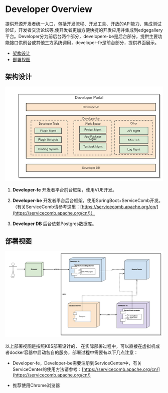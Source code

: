 Developer Overview
============


提供开源开发者统一入口，包括开发流程、开发工具、开放的API能力、集成测试验证，开发者交流论坛等,使开发者更加方便快捷的开发应用并集成到edgegallery平台。Developer分为前后台两个部分，developere-be是后台部分，提供主要功能接口供前台或其他三方系统调用，developer-fe是前台部分，提供界面展示。
*   [架构设计](#id1)
*   [部署视图](#id2)

架构设计
----

![](/uploads/images/2021/cor2020/150137_dd5a244e_5504908.png "架构设计.png")

1.  **Developer-fe** 开发者平台前台框架，使用VUE开发。
    
2.  **Developer-be** 开发者平台后台框架，使用SpringBoot+ServiceComb开发。（有关ServiceComb请参考这里：[https://servicecomb.apache.org/cn/](https://servicecomb.apache.org/cn/)）
    
3.  **Developer DB** 后台依赖Postgres数据库。
    

部署视图
----

![](/uploads/images/2021/cor2020/150201_343f1fd8_5504908.png "部署视图.png")

以上部署视图是按照K8S部署设计的， 在实际部署过程中，可以直接在虚拟机或者docker容器中启动各自的服务，部署过程中需要有以下几点注意：

*   Developer-fe，Developer-be需要注册到ServiceCenter中，有关ServiceCenter的使用方法请参考：[https://servicecomb.apache.org/cn/](https://servicecomb.apache.org/cn/)
    
*   推荐使用Chrome浏览器


